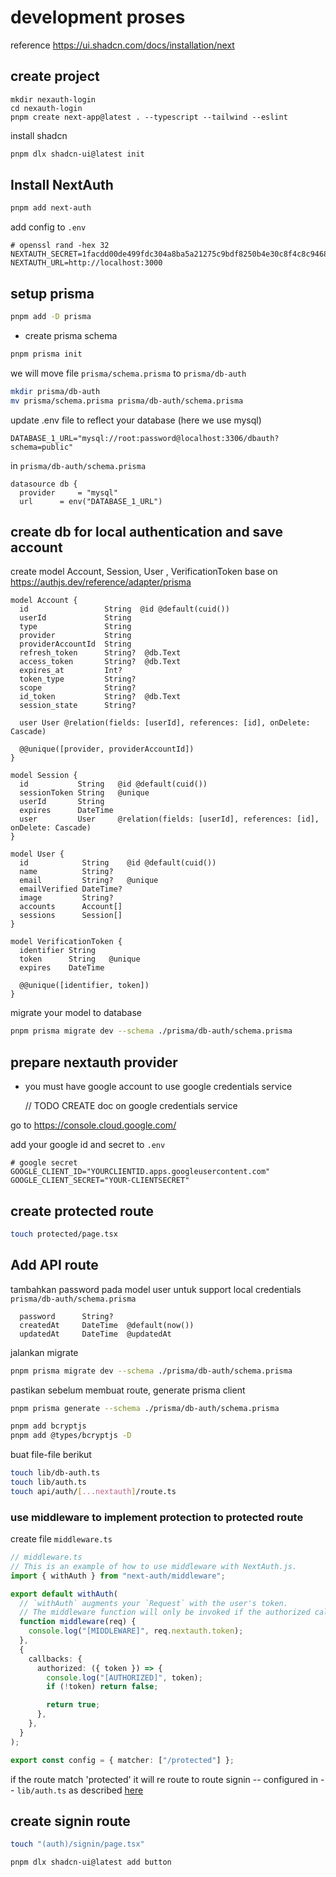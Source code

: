 # development proses

reference
<https://ui.shadcn.com/docs/installation/next>

## create project

```ssh
mkdir nexauth-login
cd nexauth-login
pnpm create next-app@latest . --typescript --tailwind --eslint
```

install shadcn

```sh
pnpm dlx shadcn-ui@latest init
```

## Install NextAuth

```sh
pnpm add next-auth
```

add config to `.env`

```env
# openssl rand -hex 32
NEXTAUTH_SECRET=1facdd00de499fdc304a8ba5a21275c9bdf8250b4e30c8f4c8c9468facc163ba
NEXTAUTH_URL=http://localhost:3000
```

## setup prisma

```sh
pnpm add -D prisma
```

- create prisma schema

```sh
pnpm prisma init
```

we will move file `prisma/schema.prisma` to `prisma/db-auth`

```sh
mkdir prisma/db-auth
mv prisma/schema.prisma prisma/db-auth/schema.prisma
```

update .env file to reflect your database (here we use mysql)

```env
DATABASE_1_URL="mysql://root:password@localhost:3306/dbauth?schema=public"
```

in `prisma/db-auth/schema.prisma`

```prisma
datasource db {
  provider     = "mysql"
  url      = env("DATABASE_1_URL")
```

## create db for local authentication and save account

create model Account, Session, User , VerificationToken base on <https://authjs.dev/reference/adapter/prisma>

```prisma
model Account {
  id                 String  @id @default(cuid())
  userId             String
  type               String
  provider           String
  providerAccountId  String
  refresh_token      String?  @db.Text
  access_token       String?  @db.Text
  expires_at         Int?
  token_type         String?
  scope              String?
  id_token           String?  @db.Text
  session_state      String?

  user User @relation(fields: [userId], references: [id], onDelete: Cascade)

  @@unique([provider, providerAccountId])
}

model Session {
  id           String   @id @default(cuid())
  sessionToken String   @unique
  userId       String
  expires      DateTime
  user         User     @relation(fields: [userId], references: [id], onDelete: Cascade)
}

model User {
  id            String    @id @default(cuid())
  name          String?
  email         String?   @unique
  emailVerified DateTime?
  image         String?
  accounts      Account[]
  sessions      Session[]
}

model VerificationToken {
  identifier String
  token      String   @unique
  expires    DateTime

  @@unique([identifier, token])
}
```

migrate your model to database

```sh
pnpm prisma migrate dev --schema ./prisma/db-auth/schema.prisma
```

## prepare nextauth provider

- you must have google account to use google credentials service

  // TODO CREATE doc on google credentials service

go to <https://console.cloud.google.com/>

add your google id and secret to `.env`

```env
# google secret
GOOGLE_CLIENT_ID="YOURCLIENTID.apps.googleusercontent.com"
GOOGLE_CLIENT_SECRET="YOUR-CLIENTSECRET"
```

## create protected route

```sh
touch protected/page.tsx
```

## Add API route

tambahkan password pada model user untuk support local credentials `prisma/db-auth/schema.prisma`

```prisma
  password      String?
  createdAt     DateTime  @default(now())
  updatedAt     DateTime  @updatedAt
```

jalankan migrate

```sh
pnpm prisma migrate dev --schema ./prisma/db-auth/schema.prisma
```

pastikan sebelum membuat route, generate prisma client

```sh
pnpm prisma generate --schema ./prisma/db-auth/schema.prisma
```

```sh
pnpm add bcryptjs
pnpm add @types/bcryptjs -D
```

buat file-file berikut

```sh
touch lib/db-auth.ts
touch lib/auth.ts
touch api/auth/[...nextauth]/route.ts
```

### use middleware to implement protection to protected route

create file `middleware.ts`

```ts
// middleware.ts
// This is an example of how to use middleware with NextAuth.js.
import { withAuth } from "next-auth/middleware";

export default withAuth(
  // `withAuth` augments your `Request` with the user's token.
  // The middleware function will only be invoked if the authorized callback returns true.
  function middleware(req) {
    console.log("[MIDDLEWARE]", req.nextauth.token);
  },
  {
    callbacks: {
      authorized: ({ token }) => {
        console.log("[AUTHORIZED]", token);
        if (!token) return false;

        return true;
      },
    },
  }
);

export const config = { matcher: ["/protected"] };
```

if the route match 'protected' it will re route to route signin -- configured in -- `lib/auth.ts` as described [here](#add-api-route)

## create signin route

```sh
touch "(auth)/signin/page.tsx"
```

```sh
pnpm dlx shadcn-ui@latest add button
```
